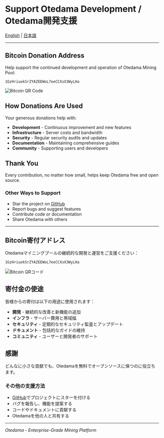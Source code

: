 # Support Otedama Development / Otedama開発支援

[English](#english) | [日本語](#japanese)

---

<a name="english"></a>
## Bitcoin Donation Address

Help support the continued development and operation of Otedama Mining Pool:

```
1GzHriuokSrZYAZEEWoL7eeCCXsX3WyLHa
```

![Bitcoin QR Code](https://api.qrserver.com/v1/create-qr-code/?size=200x200&data=1GzHriuokSrZYAZEEWoL7eeCCXsX3WyLHa)

## How Donations Are Used

Your generous donations help with:

- **Development** - Continuous improvement and new features
- **Infrastructure** - Server costs and bandwidth
- **Security** - Regular security audits and updates
- **Documentation** - Maintaining comprehensive guides
- **Community** - Supporting users and developers

## Thank You

Every contribution, no matter how small, helps keep Otedama free and open source.

### Other Ways to Support

- Star the project on [GitHub](https://github.com/shizukutanaka/Otedama)
- Report bugs and suggest features
- Contribute code or documentation
- Share Otedama with others

---

<a name="japanese"></a>
## Bitcoin寄付アドレス

Otedamaマイニングプールの継続的な開発と運営をご支援ください：

```
1GzHriuokSrZYAZEEWoL7eeCCXsX3WyLHa
```

![Bitcoin QRコード](https://api.qrserver.com/v1/create-qr-code/?size=200x200&data=1GzHriuokSrZYAZEEWoL7eeCCXsX3WyLHa)

## 寄付金の使途

皆様からの寄付は以下の用途に使用されます：

- **開発** - 継続的な改善と新機能の追加
- **インフラ** - サーバー費用と帯域幅
- **セキュリティ** - 定期的なセキュリティ監査とアップデート
- **ドキュメント** - 包括的なガイドの維持
- **コミュニティ** - ユーザーと開発者のサポート

## 感謝

どんなに小さな貢献でも、Otedamaを無料でオープンソースに保つのに役立ちます。

### その他の支援方法

- [GitHub](https://github.com/shizukutanaka/Otedama)でプロジェクトにスターを付ける
- バグを報告し、機能を提案する
- コードやドキュメントに貢献する
- Otedamaを他の人と共有する

---

*Otedama - Enterprise-Grade Mining Platform*